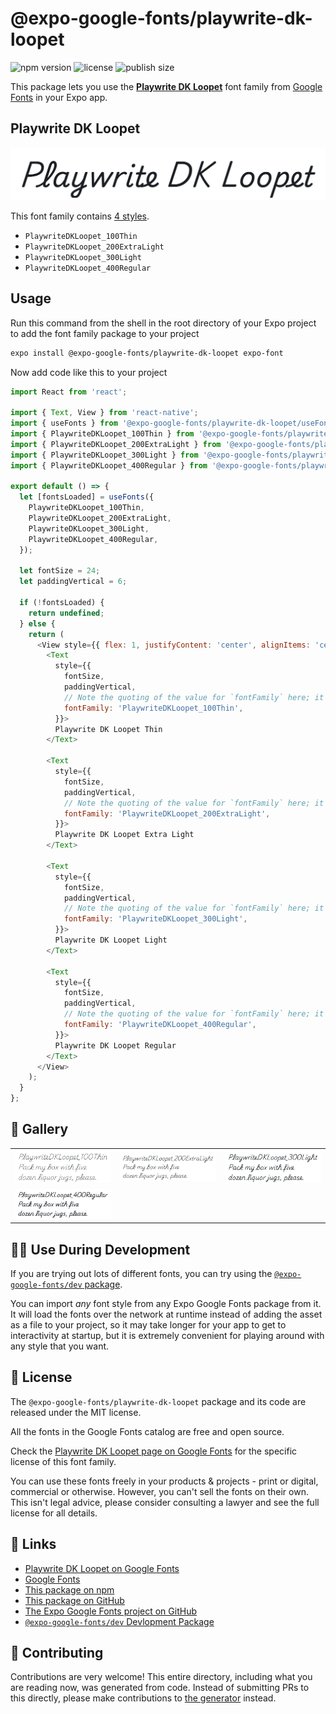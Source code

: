 # @expo-google-fonts/playwrite-dk-loopet

![npm version](https://flat.badgen.net/npm/v/@expo-google-fonts/playwrite-dk-loopet)
![license](https://flat.badgen.net/github/license/expo/google-fonts)
![publish size](https://flat.badgen.net/packagephobia/install/@expo-google-fonts/playwrite-dk-loopet)

This package lets you use the [**Playwrite DK Loopet**](https://fonts.google.com/specimen/Playwrite+DK+Loopet) font family from [Google Fonts](https://fonts.google.com/) in your Expo app.

## Playwrite DK Loopet

![Playwrite DK Loopet](./font-family.png)

This font family contains [4 styles](#-gallery).

- `PlaywriteDKLoopet_100Thin`
- `PlaywriteDKLoopet_200ExtraLight`
- `PlaywriteDKLoopet_300Light`
- `PlaywriteDKLoopet_400Regular`

## Usage

Run this command from the shell in the root directory of your Expo project to add the font family package to your project
```sh
expo install @expo-google-fonts/playwrite-dk-loopet expo-font
```

Now add code like this to your project
```js
import React from 'react';

import { Text, View } from 'react-native';
import { useFonts } from '@expo-google-fonts/playwrite-dk-loopet/useFonts';
import { PlaywriteDKLoopet_100Thin } from '@expo-google-fonts/playwrite-dk-loopet/100Thin';
import { PlaywriteDKLoopet_200ExtraLight } from '@expo-google-fonts/playwrite-dk-loopet/200ExtraLight';
import { PlaywriteDKLoopet_300Light } from '@expo-google-fonts/playwrite-dk-loopet/300Light';
import { PlaywriteDKLoopet_400Regular } from '@expo-google-fonts/playwrite-dk-loopet/400Regular';

export default () => {
  let [fontsLoaded] = useFonts({
    PlaywriteDKLoopet_100Thin,
    PlaywriteDKLoopet_200ExtraLight,
    PlaywriteDKLoopet_300Light,
    PlaywriteDKLoopet_400Regular,
  });

  let fontSize = 24;
  let paddingVertical = 6;

  if (!fontsLoaded) {
    return undefined;
  } else {
    return (
      <View style={{ flex: 1, justifyContent: 'center', alignItems: 'center' }}>
        <Text
          style={{
            fontSize,
            paddingVertical,
            // Note the quoting of the value for `fontFamily` here; it expects a string!
            fontFamily: 'PlaywriteDKLoopet_100Thin',
          }}>
          Playwrite DK Loopet Thin
        </Text>

        <Text
          style={{
            fontSize,
            paddingVertical,
            // Note the quoting of the value for `fontFamily` here; it expects a string!
            fontFamily: 'PlaywriteDKLoopet_200ExtraLight',
          }}>
          Playwrite DK Loopet Extra Light
        </Text>

        <Text
          style={{
            fontSize,
            paddingVertical,
            // Note the quoting of the value for `fontFamily` here; it expects a string!
            fontFamily: 'PlaywriteDKLoopet_300Light',
          }}>
          Playwrite DK Loopet Light
        </Text>

        <Text
          style={{
            fontSize,
            paddingVertical,
            // Note the quoting of the value for `fontFamily` here; it expects a string!
            fontFamily: 'PlaywriteDKLoopet_400Regular',
          }}>
          Playwrite DK Loopet Regular
        </Text>
      </View>
    );
  }
};

```

## 🔡 Gallery


||||
|-|-|-|
|![PlaywriteDKLoopet_100Thin](./PlaywriteDKLoopet_100Thin.ttf.png)|![PlaywriteDKLoopet_200ExtraLight](./PlaywriteDKLoopet_200ExtraLight.ttf.png)|![PlaywriteDKLoopet_300Light](./PlaywriteDKLoopet_300Light.ttf.png)||
|![PlaywriteDKLoopet_400Regular](./PlaywriteDKLoopet_400Regular.ttf.png)||||


## 👩‍💻 Use During Development

If you are trying out lots of different fonts, you can try using the [`@expo-google-fonts/dev` package](https://github.com/expo/google-fonts/tree/master/font-packages/dev#readme).

You can import *any* font style from any Expo Google Fonts package from it. It will load the fonts
over the network at runtime instead of adding the asset as a file to your project, so it may take longer
for your app to get to interactivity at startup, but it is extremely convenient
for playing around with any style that you want.

## 📖 License

The `@expo-google-fonts/playwrite-dk-loopet` package and its code are released under the MIT license.

All the fonts in the Google Fonts catalog are free and open source.

Check the [Playwrite DK Loopet page on Google Fonts](https://fonts.google.com/specimen/Playwrite+DK+Loopet) for the specific license of this font family.

You can use these fonts freely in your products & projects - print or digital, commercial or otherwise. However, you can't sell the fonts on their own. This isn't legal advice, please consider consulting a lawyer and see the full license for all details.

## 🔗 Links

- [Playwrite DK Loopet on Google Fonts](https://fonts.google.com/specimen/Playwrite+DK+Loopet)
- [Google Fonts](https://fonts.google.com/)
- [This package on npm](https://www.npmjs.com/package/@expo-google-fonts/playwrite-dk-loopet)
- [This package on GitHub](https://github.com/expo/google-fonts/tree/master/font-packages/playwrite-dk-loopet)
- [The Expo Google Fonts project on GitHub](https://github.com/expo/google-fonts)
- [`@expo-google-fonts/dev` Devlopment Package](https://github.com/expo/google-fonts/tree/master/font-packages/dev)

## 🤝 Contributing

Contributions are very welcome! This entire directory, including what you are reading now, was generated from code. Instead of submitting PRs to this directly, please make contributions to [the generator](https://github.com/expo/google-fonts/tree/master/packages/generator) instead.
